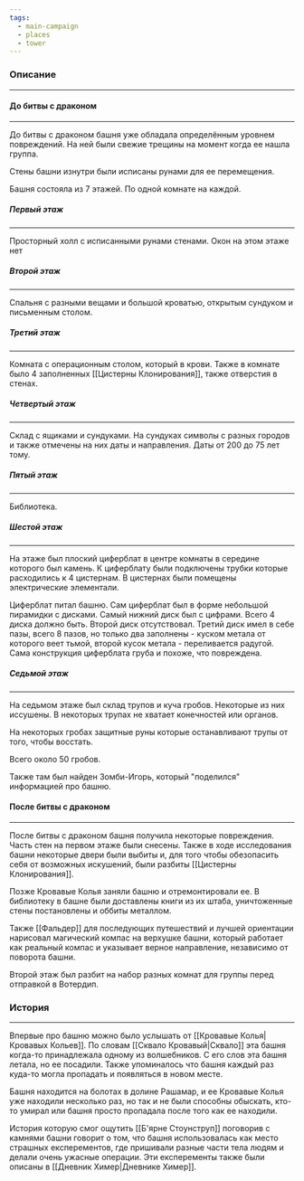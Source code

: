 ```yaml
---
tags:
  - main-campaign
  - places
  - tower
---
```

### Описание
---
#### До битвы с драконом
---
До битвы с драконом башня уже обладала определённым уровнем повреждений. На ней были свежие трещины на момент когда ее нашла группа.  

Стены башни изнутри были исписаны рунами для ее перемещения.  

Башня состояла из 7 этажей. По одной комнате на каждой.  

##### Первый этаж
---
Просторный холл с исписанными рунами стенами. Окон на этом этаже нет  

##### Второй этаж
---
Спальня с разными вещами и большой кроватью, открытым сундуком и письменным столом.  

##### Третий этаж
---
Комната с операционным столом, который в крови. Также в комнате было 4 заполненных [[Цистерны Клонирования]], также отверстия в стенах.  

##### Четвертый этаж
---
Склад с ящиками и сундуками. На сундуках символы с разных городов и также отмечены на них даты и направления. Даты от 200 до 75 лет тому.  

##### Пятый этаж
---
Библиотека.  

##### Шестой этаж
---
На этаже был плоский циферблат в центре комнаты в середине которого был камень. К циферблату были подключены трубки которые расходились к 4 цистернам. В цистернах были помещены электрические элементали.  

Циферблат питал башню. Сам циферблат был в форме небольшой пирамидки с дисками. Самый нижний диск был с цифрами. Всего 4 диска должно быть. Второй диск отсутствовал.
Третий диск имел в себе пазы, всего 8 пазов, но только два заполнены - куском метала от которого веет тьмой, второй кусок метала - переливается радугой. Сама конструкция циферблата груба и похоже, что повреждена.  

##### Седьмой этаж
---
На седьмом этаже был склад трупов и куча гробов. Некоторые из них иссушены. В некоторых трупах не хватает конечностей или органов.  

На некоторых гробах защитные руны которые останавливают трупы от того, чтобы восстать.  

Всего около 50 гробов.  

Также там был найден Зомби-Игорь, который "поделился" информацией про башню.  

#### После битвы с драконом
---
После битвы с драконом башня получила некоторые повреждения. Часть стен на первом этаже были снесены. Также в ходе исследования башни некоторые двери были выбиты и, для того чтобы обезопасить себя от возможных искушений, были разбиты [[Цистерны Клонирования]].  

Позже Кровавые Колья заняли башню и отремонтировали ее. В библиотеку в башне были доставлены книги из их штаба, уничтоженные стены постановлены и оббиты металлом.  

Также [[Фальдер]] для последующих путешествий и лучшей ориентации нарисовал магический компас на верхушке башни, который работает как реальный компас и указывает верное направление, независимо от поворота башни.  

Второй этаж был разбит на набор разных комнат для группы перед отправкой в Вотердип. 

### История
---
Впервые про башню можно было услышать от [[Кровавые Колья|Кровавых Кольев]]. По словам [[Сквало Кровавый|Сквало]] эта башня когда-то принадлежала одному из волшебников. С его слов эта башня летала, но ее посадили. Также упоминалось что башня каждый раз куда-то могла пропадать и появляться в новом месте.  

Башня находится на болотах в долине Рашамар, и ее Кровавые Колья уже находили несколько раз, но так и не были способны обыскать, кто-то умирал или башня просто пропадала после того как ее находили.  

История которую смог ощутить [[Б'ярне Стоунструп]] поговорив с камнями башни говорит о том, что башня использовалась как место страшных експерементов, где пришивали разные части тела людям и делали очень ужасные операции. Эти експеременты также были описаны в [[Дневник Химер|Дневнике Химер]]. 
